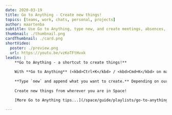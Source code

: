 ```yaml
---
date: 2020-03-19
title: Go to Anything - Create new things!
topics: [teams, work, chats, personal, projects]
author: maartenba
subtitle: Use Go to Anything, type new, and create meetings, absences, projects, and more!
thumbnail: ./thumbnail.png
cardThumbnail: ./card.png
shortVideo:
  poster: ./preview.png
  url: https://youtu.be/vzKoTFtHvxk
leadin: |
    **Go to Anything - a shortcut to create things!**
    
    With **Go to Anything** (<kbd>Ctrl+K</kbd> / <kbd>Cmd+K</kbd> on macOS), we can find our way around Space. But we can also use it to create new things!
    
    **Type `new` and append what you want to create.** Depending on our privileges, we can create absences, articles, projects, meetings, new members and invitations - without the need to context-switch.
    
    Create new things from wherever you are in Space!

    [More Go to Anything tips...](/space/guide/playlists/go-to-anything-tips/)
    
---
```

